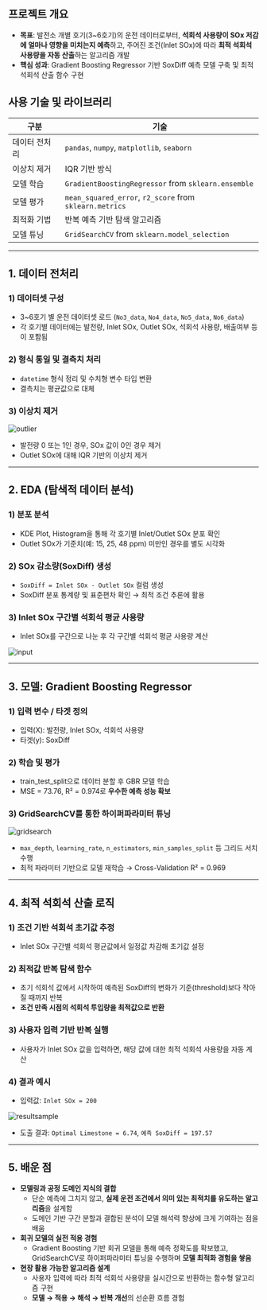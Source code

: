 ## 프로젝트 개요

- **목표**: 발전소 개별 호기(3~6호기)의 운전 데이터로부터, **석회석 사용량이 SOx 저감에 얼마나 영향을 미치는지 예측**하고, 주어진 조건(Inlet SOx)에 따라 **최적 석회석 사용량을 자동 산출**하는 알고리즘 개발
- **핵심 성과**: Gradient Boosting Regressor 기반 SoxDiff 예측 모델 구축 및 최적 석회석 산출 함수 구현

## 사용 기술 및 라이브러리

| 구분 | 기술 |
| --- | --- |
| 데이터 전처리 | `pandas`, `numpy`, `matplotlib`, `seaborn` |
| 이상치 제거 | IQR 기반 방식 |
| 모델 학습 | `GradientBoostingRegressor` from `sklearn.ensemble` |
| 모델 평가 | `mean_squared_error`, `r2_score` from `sklearn.metrics` |
| 최적화 기법 | 반복 예측 기반 탐색 알고리즘 |
| 모델 튜닝 | `GridSearchCV` from `sklearn.model_selection` |

---

## 1. 데이터 전처리

### 1) **데이터셋 구성**

- 3~6호기 별 운전 데이터셋 로드 (`No3_data`, `No4_data`, `No5_data`, `No6_data`)
- 각 호기별 데이터에는 발전량, Inlet SOx, Outlet SOx, 석회석 사용량, 배출여부 등이 포함됨

### 2) **형식 통일 및 결측치 처리**

- `datetime` 형식 정리 및 수치형 변수 타입 변환
- 결측치는 평균값으로 대체

### 3) **이상치 제거**

![outlier](https://github.com/user-attachments/assets/f2c9f544-d7a2-4790-a536-60e70ce07aac)

- 발전량 0 또는 1인 경우, SOx 값이 0인 경우 제거
- Outlet SOx에 대해 IQR 기반의 이상치 제거

---

## 2. EDA (탐색적 데이터 분석)

### 1) **분포 분석**

- KDE Plot, Histogram을 통해 각 호기별 Inlet/Outlet SOx 분포 확인
- Outlet SOx가 기준치(예: 15, 25, 48 ppm) 미만인 경우를 별도 시각화

### 2) **SOx 감소량(SoxDiff) 생성**

- `SoxDiff = Inlet SOx - Outlet SOx` 컬럼 생성
- SoxDiff 분포 통계량 및 표준편차 확인 → 최적 조건 추론에 활용

### 3) **Inlet SOx 구간별 석회석 평균 사용량**

- Inlet SOx를 구간으로 나눈 후 각 구간별 석회석 평균 사용량 계산

![input](https://github.com/user-attachments/assets/a54ffc25-92d4-496e-99d7-8dfeebcfde76)



---

## 3. 모델: Gradient Boosting Regressor

### 1) **입력 변수 / 타겟 정의**

- 입력(X): 발전량, Inlet SOx, 석회석 사용량
- 타겟(y): SoxDiff

### 2) **학습 및 평가**

- train_test_split으로 데이터 분할 후 GBR 모델 학습
- MSE = 73.76, R² = 0.974로 **우수한 예측 성능 확보**

### 3) **GridSearchCV를 통한 하이퍼파라미터 튜닝**
![gridsearch](https://github.com/user-attachments/assets/40d1332b-f341-4fd2-8335-e3fd166bdd0d)


- `max_depth`, `learning_rate`, `n_estimators`, `min_samples_split` 등 그리드 서치 수행
- 최적 파라미터 기반으로 모델 재학습 → Cross-Validation R² = 0.969

---

## 4. 최적 석회석 산출 로직

### 1) **조건 기반 석회석 초기값 추정**

- Inlet SOx 구간별 석회석 평균값에서 일정값 차감해 초기값 설정

### 2) **최적값 반복 탐색 함수**

- 초기 석회석 값에서 시작하여 예측된 SoxDiff의 변화가 기준(threshold)보다 작아질 때까지 반복
- **조건 만족 시점의 석회석 투입량을 최적값으로 반환**



### 3) **사용자 입력 기반 반복 실행**

- 사용자가 Inlet SOx 값을 입력하면, 해당 값에 대한 최적 석회석 사용량을 자동 계산

### 4) 결과 예시

- 입력값: `Inlet SOx = 200`

![resultsample](https://github.com/user-attachments/assets/3e5d450e-b6b5-4550-93c2-d046b58e93d2)


- 도출 결과: `Optimal Limestone = 6.74`, `예측 SoxDiff = 197.57`

---


## 5. 배운 점

- **모델링과 공정 도메인 지식의 결합**
    - 단순 예측에 그치지 않고, **실제 운전 조건에서 의미 있는 최적치를 유도하는 알고리즘**을 설계함
    - 도메인 기반 구간 분할과 결합된 분석이 모델 해석력 향상에 크게 기여하는 점을 배움
- **회귀 모델의 실전 적용 경험**
    - Gradient Boosting 기반 회귀 모델을 통해 예측 정확도를 확보했고, GridSearchCV로 하이퍼파라미터 튜닝을 수행하며 **모델 최적화 경험을 쌓음**
- **현장 활용 가능한 알고리즘 설계**
    - 사용자 입력에 따라 최적 석회석 사용량을 실시간으로 반환하는 함수형 알고리즘 구현
    - **모델 → 적용 → 해석 → 반복 개선**의 선순환 흐름 경험
